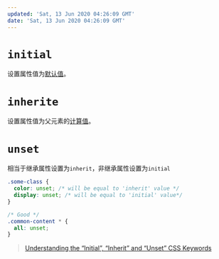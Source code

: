```yaml
---
updated: 'Sat, 13 Jun 2020 04:26:09 GMT'
date: 'Sat, 13 Jun 2020 04:26:09 GMT'
---
```


# `initial`

设置属性值为[默认值](https://developer.mozilla.org/en-US/docs/Web/CSS/initial_value)。

# `inherite`

设置属性值为父元素的[计算值](https://developer.mozilla.org/en-US/docs/Web/CSS/computed_value)。

# `unset`

相当于继承属性设置为`inherit`，非继承属性设置为`initial`

```css
.some-class {
  color: unset; /* will be equal to 'inherit' value */
  display: unset; /* will be equal to 'initial' value*/
}
```

```css
/* Good */
.common-content * {
  all: unset;
}
```

> [Understanding the “Initial”, “Inherit” and “Unset” CSS Keywords](https://medium.com/@elad/understanding-the-initial-inherit-and-unset-css-keywords-2d70b7121695)
